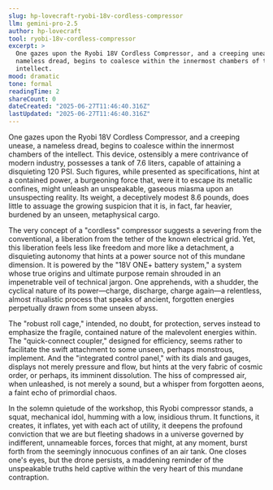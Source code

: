 ```yaml
---
slug: hp-lovecraft-ryobi-18v-cordless-compressor
llm: gemini-pro-2.5
author: hp-lovecraft
tool: ryobi-18v-cordless-compressor
excerpt: >
  One gazes upon the Ryobi 18V Cordless Compressor, and a creeping unease, a
  nameless dread, begins to coalesce within the innermost chambers of the
  intellect.
mood: dramatic
tone: formal
readingTime: 2
shareCount: 0
dateCreated: "2025-06-27T11:46:40.316Z"
lastUpdated: "2025-06-27T11:46:40.316Z"
---
```


One gazes upon the Ryobi 18V Cordless Compressor, and a creeping unease, a nameless dread, begins to coalesce within the innermost chambers of the intellect. This device, ostensibly a mere contrivance of modern industry, possesses a tank of 7.6 liters, capable of attaining a disquieting 120 PSI. Such figures, while presented as specifications, hint at a contained power, a burgeoning force that, were it to escape its metallic confines, might unleash an unspeakable, gaseous miasma upon an unsuspecting reality. Its weight, a deceptively modest 8.6 pounds, does little to assuage the growing suspicion that it is, in fact, far heavier, burdened by an unseen, metaphysical cargo.

The very concept of a "cordless" compressor suggests a severing from the conventional, a liberation from the tether of the known electrical grid. Yet, this liberation feels less like freedom and more like a detachment, a disquieting autonomy that hints at a power source not of this mundane dimension. It is powered by the "18V ONE+ battery system," a system whose true origins and ultimate purpose remain shrouded in an impenetrable veil of technical jargon. One apprehends, with a shudder, the cyclical nature of its power—charge, discharge, charge again—a relentless, almost ritualistic process that speaks of ancient, forgotten energies perpetually drawn from some unseen abyss.

The "robust roll cage," intended, no doubt, for protection, serves instead to emphasize the fragile, contained nature of the malevolent energies within. The "quick-connect coupler," designed for efficiency, seems rather to facilitate the swift attachment to some unseen, perhaps monstrous, implement. And the "integrated control panel," with its dials and gauges, displays not merely pressure and flow, but hints at the very fabric of cosmic order, or perhaps, its imminent dissolution. The hiss of compressed air, when unleashed, is not merely a sound, but a whisper from forgotten aeons, a faint echo of primordial chaos.

In the solemn quietude of the workshop, this Ryobi compressor stands, a squat, mechanical idol, humming with a low, insidious thrum. It functions, it creates, it inflates, yet with each act of utility, it deepens the profound conviction that we are but fleeting shadows in a universe governed by indifferent, unnameable forces, forces that might, at any moment, burst forth from the seemingly innocuous confines of an air tank. One closes one's eyes, but the drone persists, a maddening reminder of the unspeakable truths held captive within the very heart of this mundane contraption.
